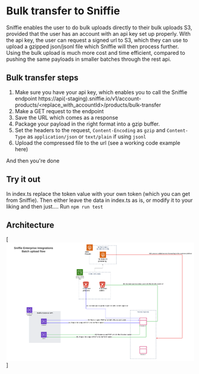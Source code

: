 # Bulk transfer to Sniffie

Sniffie enables the user to do bulk uploads directly to their bulk uploads S3, provided that the user has an account with an api key set up properly. 
With the api key, the user can request a signed url to S3, which they can use to upload a gzipped json/jsonl file which Sniffie will then process further. 
Using the bulk upload is much more cost and time efficient, compared to pushing the same payloads in smaller batches through the rest api. 

## Bulk transfer steps

1. Make sure you have your api key, which enables you to call the Sniffie endpoint https://api(-staging).sniffie.io/v1/account-products/<replace_with_accountId>/products/bulk-transfer
2. Make a GET request to the endpoint
3. Save the URL which comes as a response
4. Package your payload in the right format into a gzip buffer. 
5. Set the headers to the request, `Content-Encoding` as `gzip` and `Content-Type` as `application/json` or `text/plain` if using `jsonl`
6. Upload the compressed file to the url (see a working code example here)

And then you're done

## Try it out 
In index.ts replace the token value with your own token (which you can get from Sniffie). Then either leave the data in index.ts as is, or modify it to your liking and then just.... 
Run `npm run test`

## Architecture
[![Bulk transfer architecture](bulkTranferArchitecture.png)]
